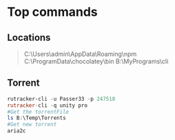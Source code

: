 # Top commands

## Locations

>C:\Users\admin\AppData\Roaming\npm
>C:\ProgramData\chocolatey\bin
>B:\MyPrograms\cli

## Torrent

```powershell
rutracker-cli -u Passer33 -p 247518
rutracker-cli -q unity pro
#Get the torrentFile
ls B:\Temp\Torrents
#Get new torrent
aria2c  

```

